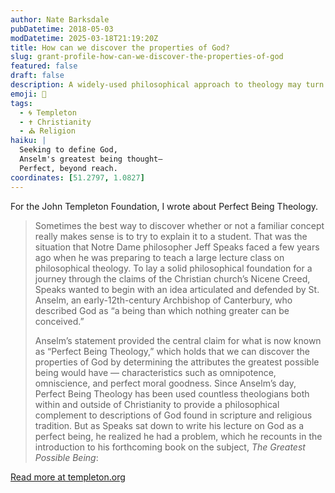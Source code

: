 ```yaml
---
author: Nate Barksdale
pubDatetime: 2018-05-03
modDatetime: 2025-03-18T21:19:20Z
title: How can we discover the properties of God?
slug: grant-profile-how-can-we-discover-the-properties-of-god
featured: false
draft: false
description: A widely-used philosophical approach to theology may turn out to be less than perfect.
emoji: 🤔
tags:
  - 🌀 Templeton
  - ✝️ Christianity
  - ⛪ Religion
haiku: |
  Seeking to define God,  
  Anselm's greatest being thought—  
  Perfect, beyond reach.
coordinates: [51.2797, 1.0827]
---
```


For the John Templeton Foundation, I wrote about Perfect Being Theology.

> Sometimes the best way to discover whether or not a familiar concept really makes sense is to try to explain it to a student. That was the situation that Notre Dame philosopher Jeff Speaks faced a few years ago when he was preparing to teach a large lecture class on philosophical theology. To lay a solid philosophical foundation for a journey through the claims of the Christian church’s Nicene Creed, Speaks wanted to begin with an idea articulated and defended by St. Anselm, an early-12th-century Archbishop of Canterbury, who described God as “a being than which nothing greater can be conceived.”
>
> Anselm’s statement provided the central claim for what is now known as “Perfect Being Theology,” which holds that we can discover the properties of God by determining the attributes the greatest possible being would have — characteristics such as omnipotence, omniscience, and perfect moral goodness. Since Anselm’s day, Perfect Being Theology has been used countless theologians both within and outside of Christianity to provide a philosophical complement to descriptions of God found in scripture and religious tradition. But as Speaks sat down to write his lecture on God as a perfect being, he realized he had a problem, which he recounts in the introduction to his forthcoming book on the subject, _The Greatest Possible Being_:

[Read more at templeton.org](https://www.templeton.org/grant/how-can-we-discover-the-properties-of-god-2)
